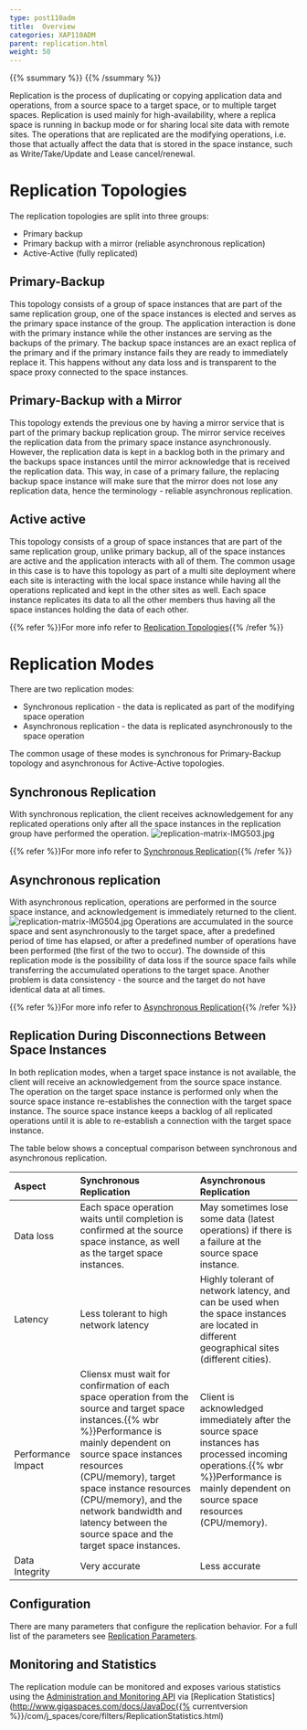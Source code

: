 ```yaml
---
type: post110adm
title:  Overview
categories: XAP110ADM
parent: replication.html
weight: 50
---
```


{{% ssummary %}}  {{% /ssummary %}}



Replication is the process of duplicating or copying application data and operations, from a source space to a target space, or to multiple target spaces. Replication is used mainly for high-availability, where a replica space is running in backup mode or for sharing local site data with remote sites. The operations that are replicated are the modifying operations, i.e. those that actually affect the data that is stored in the space instance, such as Write/Take/Update and Lease cancel/renewal.

# Replication Topologies

The replication topologies are split into three groups:

- Primary backup
- Primary backup with a mirror (reliable asynchronous replication)
- Active-Active (fully replicated)

## Primary-Backup

This topology consists of a group of space instances that are part of the same replication group, one of the space instances is elected and serves as the primary space instance of the group. The application interaction is done with the primary instance while the other instances are serving as the backups of the primary. The backup space instances are an exact replica of the primary and if the primary instance fails they are ready to immediately replace it. This happens without any data loss and is transparent to the space proxy connected to the space instances.

## Primary-Backup with a Mirror

This topology extends the previous one by having a mirror service that is part of the primary backup replication group. The mirror service receives the replication data from the primary space instance asynchronously. However, the replication data is kept in a backlog both in the primary and the backups space instances until the mirror acknowledge that is received the replication data. This way, in case of a primary failure, the replacing backup space instance will make sure that the mirror does not lose any replication data, hence the terminology - reliable asynchronous replication.

## Active active

This topology consists of a group of space instances that are part of the same replication group, unlike primary backup, all of the space instances are active and the application interacts with all of them. The common usage in this case is to have this topology as part of a multi site deployment where each site is interacting with the local space instance while having all the operations replicated and kept in the other sites as well. Each space instance replicates its data to all the other members thus having all the space instances holding the data of each other.

{{% refer %}}For more info refer to [Replication Topologies](./replication-topologies.html){{% /refer %}}

# Replication Modes

There are two replication modes:

- Synchronous replication - the data is replicated as part of the modifying space operation
- Asynchronous replication - the data is replicated asynchronously to the space operation

The common usage of these modes is synchronous for Primary-Backup topology and asynchronous for Active-Active topologies.

## Synchronous Replication

With synchronous replication, the client receives acknowledgement for any replicated operations only after all the space instances in the replication group have performed the operation.
![replication-matrix-IMG503.jpg](/attachment_files/replication-matrix-IMG503.jpg)

{{% refer %}}For more info refer to [Synchronous Replication](./synchronous-replication.html){{% /refer %}}

## Asynchronous replication

With asynchronous replication, operations are performed in the source space instance, and acknowledgement is immediately returned to the client.
![replication-matrix-IMG504.jpg](/attachment_files/replication-matrix-IMG504.jpg)
Operations are accumulated in the source space and sent asynchronously to the target space, after a predefined period of time has elapsed, or after a predefined number of operations have been performed (the first of the two to occur). The downside of this replication mode is the possibility of data loss if the source space fails while transferring the accumulated operations to the target space. Another problem is data consistency - the source and the target do not have identical data at all times.

{{% refer %}}For more info refer to [Asynchronous Replication](./asynchronous-replication.html){{% /refer %}}

## Replication During Disconnections Between Space Instances

In both replication modes, when a target space instance is not available, the client will receive an acknowledgement from the source space instance. The operation on the target space instance is performed only when the source space instance re-establishes the connection with the target space instance. The source space instance keeps a backlog of all replicated operations until it is able to re-establish a connection with the target space instance.

The table below shows a conceptual comparison between synchronous and asynchronous replication.


| Aspect | Synchronous Replication | Asynchronous Replication |
|:-------|:------------------------|:-------------------------|
| Data loss | Each space operation waits until completion is confirmed at the source space instance, as well as the target space instances. | May sometimes lose some data (latest operations) if there is a failure at the source space instance. |
| Latency | Less tolerant to high network latency | Highly tolerant of network latency, and can be used when the space instances are located in different geographical sites (different cities). |
| Performance Impact | Cliensx must wait for confirmation of each space operation from the source and target space instances.{{% wbr %}}Performance is mainly dependent on source space instances resources (CPU/memory), target space instance resources (CPU/memory), and the network bandwidth and latency between the source space and the target space instances. | Client is acknowledged immediately after the source space instances has processed incoming operations.{{% wbr %}}Performance is mainly dependent on source space resources (CPU/memory). |
| Data Integrity | Very accurate | Less accurate |

## Configuration

There are many parameters that configure the replication behavior. For a full list of the parameters see [Replication Parameters](./replication-parameters.html).

## Monitoring and Statistics

The replication module can be monitored and exposes various statistics using the [Administration and Monitoring API]({{%currentjavaurl%}}/administration-and-monitoring-api.html) via [Replication Statistics](http://www.gigaspaces.com/docs/JavaDoc{{% currentversion %}}/com/j_spaces/core/filters/ReplicationStatistics.html)

